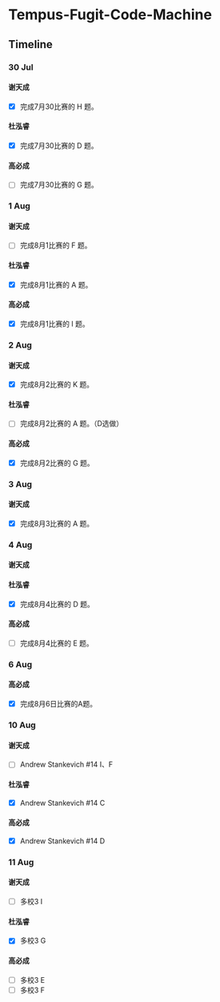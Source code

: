 #  Tempus-Fugit-Code-Machine

## Timeline

### 30 Jul

#### 谢天成
- [x] 完成7月30比赛的 H 题。

#### 杜泓睿
- [x] 完成7月30比赛的 D 题。

#### 高必成
- [ ] 完成7月30比赛的 G 题。

### 1 Aug

#### 谢天成
- [ ] 完成8月1比赛的 F 题。

#### 杜泓睿
- [x] 完成8月1比赛的 A 题。

#### 高必成
- [x] 完成8月1比赛的 I 题。

### 2 Aug

#### 谢天成
- [x] 完成8月2比赛的 K 题。

#### 杜泓睿
- [ ] 完成8月2比赛的 A 题。（D选做）

#### 高必成
- [x] 完成8月2比赛的 G 题。

### 3 Aug

#### 谢天成
- [x] 完成8月3比赛的 A 题。

### 4 Aug

#### 谢天成

#### 杜泓睿
- [x] 完成8月4比赛的 D 题。

#### 高必成
- [ ] 完成8月4比赛的 E 题。

### 6 Aug

#### 高必成
- [x] 完成8月6日比赛的A题。

### 10 Aug

#### 谢天成
- [ ] Andrew Stankevich #14 I、F

#### 杜泓睿
- [x] Andrew Stankevich #14 C

#### 高必成
- [x] Andrew Stankevich #14 D

### 11 Aug

#### 谢天成
- [ ] 多校3 I

#### 杜泓睿
- [x] 多校3 G

#### 高必成
- [ ] 多校3 E
- [ ] 多校3 F
